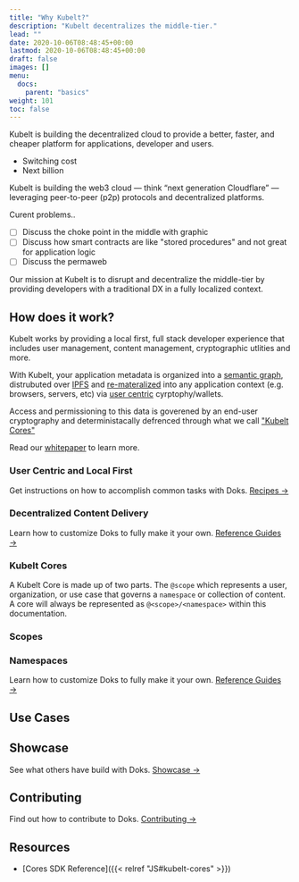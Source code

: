 ```yaml
---
title: "Why Kubelt?"
description: "Kubelt decentralizes the middle-tier."
lead: ""
date: 2020-10-06T08:48:45+00:00
lastmod: 2020-10-06T08:48:45+00:00
draft: false
images: []
menu:
  docs:
    parent: "basics"
weight: 101
toc: false
---
```


Kubelt is building the decentralized cloud to provide a better, faster, and cheaper platform for applications, developer and users.

- Switching cost
- Next billion

Kubelt is building the web3 cloud — think “next generation Cloudflare” — leveraging peer-to-peer (p2p) protocols and decentralized platforms.

Curent problems..

- [ ] Discuss the choke point in the middle with graphic
- [ ] Discuss how smart contracts are like "stored procedures" and not great for application logic
- [ ] Discuss the permaweb

Our mission at Kubelt is to disrupt and decentralize the middle-tier by providing developers with a traditional DX in a fully localized context.

## How does it work?

Kubelt works by providing a local first, full stack developer experience that includes user management, content management, cryptographic utlities and more.

With Kubelt, your application metadata is organized into a [semantic graph](https://en.wikipedia.org/wiki/Abstract_semantic_graph), distrubuted over [IPFS](https://ipfs.io) and [re-materalized](#decentralized-cdn) into any application context (e.g. browsers, servers, etc) via [user centric](#user-centric) cyrptophy/wallets.

Access and permissioning to this data is goverened by an end-user cryptography and deterministacally defrenced through what we call ["Kubelt Cores"](#cores)

Read our [whitepaper](http://ipfs.io/ipfs/QmNfXy5uCQjEWabnAsvJJPGkKNc6wSZu9M9w2cNxQ8WTo8) to learn more.

### User Centric and Local First

Get instructions on how to accomplish common tasks with Doks. [Recipes →](https://getdoks.org/docs/recipes/project-configuration/)

### Decentralized Content Delivery

Learn how to customize Doks to fully make it your own. [Reference Guides →](https://getdoks.org/docs/reference-guides/security/)

### Kubelt Cores

A Kubelt Core is made up of two parts. The `@scope` which represents a user, organization, or use case that governs a `namespace` or collection of content. A core will always be represented as `@<scope>/<namespace>` within this documentation.

### Scopes

### Namespaces

<!--![kubelt cores](https://ipfs.io/ipfs/QmTwwzAE4rbuYsWK2bjBxVmuJVTTHEuetVDCBHiuhLzgAH?filename=kubeltcores.png)-->

Learn how to customize Doks to fully make it your own. [Reference Guides →](https://getdoks.org/docs/reference-guides/security/)

## Use Cases

## Showcase

See what others have build with Doks. [Showcase →](https://getdoks.org/showcase/electric-blocks/)

## Contributing

Find out how to contribute to Doks. [Contributing →](https://getdoks.org/docs/contributing/how-to-contribute/)

## Resources

- [Cores SDK Reference]({{< relref "JS#kubelt-cores" >}})
